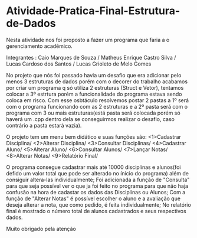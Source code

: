 # Atividade-Pratica-Final-Estrutura-de-Dados
Nesta atividade nos foi proposto a fazer um programa que faria a o gerenciamento acadêmico.

Integrantes : Caio Marques de Souza / 
              Matheus Enrique Castro Silva / 
              Lucas Cardoso dos Santos /
              Lucas Grioleto de Melo Gomes 

No projeto que nós foi passado havia um desafio que era adicionar pelo menos 3 estruturas de dados porém com o decorer do trabalho acabamos por criar um programa q só utiliza 2 estruturas (Struct e Vetor), tentamos colocar a 3º estrtura porém a funcionalidade do programa estava sendo coloca em risco. Com esse osbtáculo resolvemos postar 2 pastas a 1º será com o programa funcionando com as 2 estruturas e a 2º pasta será com o programa com 3 ou mais estruturas(está pasta será colocada porém só haverá um .cpp dentro dela se conseguirmos realizar o desafio, caso contrário a pasta estará vazia).

O projeto tem um menu bem didático e suas funções são:  <1>Cadastrar Disciplina/
                                                        <2>Alterar Disciplina/
                                                        <3>Consultar Disciplinas/
                                                        <4>Cadastrar Aluno/
                                                        <5>Alterar Aluno/
                                                        <6>Consultar Alunos/
                                                        <7>Lançar Notas/
                                                        <8>Alterar Notas/
                                                        <9>Relatório Final/
                                                        
O programa consegue cadastrar mais até 10000 disciplinas e alunos(foi defido um valor total que pode ser alterado no ínicio do programa) além de consiguir altera-las individualmente;
Foi adicionada a função de "Consulta" para que seja possível ver o que ja foi feito no programa para que não haja confusão na hora de cadastar os dados das Disciplinas ou Alunos;
Com a função de "Alterar Notas" é possível escolher o aluno e a avaliação que deseja alterar a nota, que como pedido, é feita individualmente;
No relatório final é mostrado o número total de alunos cadastrados e seus respectivos dados.

Muito obrigado pela atenção
